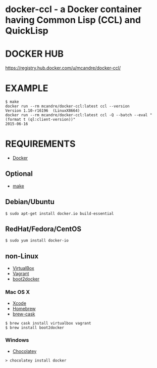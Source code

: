# docker-ccl - a Docker container having Common Lisp (CCL) and QuickLisp

# DOCKER HUB

https://registry.hub.docker.com/u/mcandre/docker-ccl/

# EXAMPLE

```
$ make
docker run --rm mcandre/docker-ccl:latest ccl --version
Version 1.10-r16196  (LinuxX8664)
docker run --rm mcandre/docker-ccl:latest ccl -Q --batch --eval "(format t (ql:client-version))"
2015-06-16
```

# REQUIREMENTS

* [Docker](https://www.docker.com/)

## Optional

* [make](http://www.gnu.org/software/make/)

## Debian/Ubuntu

```
$ sudo apt-get install docker.io build-essential
```

## RedHat/Fedora/CentOS

```
$ sudo yum install docker-io
```

## non-Linux

* [VirtualBox](https://www.virtualbox.org/)
* [Vagrant](https://www.vagrantup.com/)
* [boot2docker](http://boot2docker.io/)

### Mac OS X

* [Xcode](http://itunes.apple.com/us/app/xcode/id497799835?ls=1&mt=12)
* [Homebrew](http://brew.sh/)
* [brew-cask](http://caskroom.io/)

```
$ brew cask install virtualbox vagrant
$ brew install boot2docker
```

### Windows

* [Chocolatey](https://chocolatey.org/)

```
> chocolatey install docker
```
